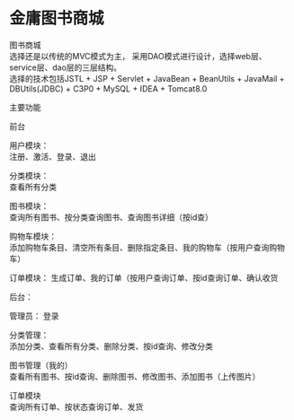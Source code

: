 # 金庸图书商城
图书商城  
     选择还是以传统的MVC模式为主， 采用DAO模式进行设计，选择web层、service层、dao层的三层结构。  
     选择的技术包括JSTL + JSP + Servlet + JavaBean + BeanUtils + JavaMail + DBUtils(JDBC) + C3P0 +  MySQL + IDEA + Tomcat8.0  
     
主要功能  

前台   

用户模块：  
注册、激活、登录、退出  

分类模块：  
查看所有分类  

图书模块：  
查询所有图书、按分类查询图书、查询图书详细（按id查）  

购物车模块：  
添加购物车条目、清空所有条目、删除指定条目、我的购物车（按用户查询购物车）  

订单模块：
生成订单、我的订单（按用户查询订单、按id查询订单、确认收货  
 
后台：  

管理员：
登录  

分类管理：  
添加分类、查看所有分类、删除分类、按id查询、修改分类  

图书管理（我的）  
查看所有图书、按id查询、删除图书、修改图书、添加图书（上传图片）  

订单模块  
查询所有订单、按状态查询订单、发货  
